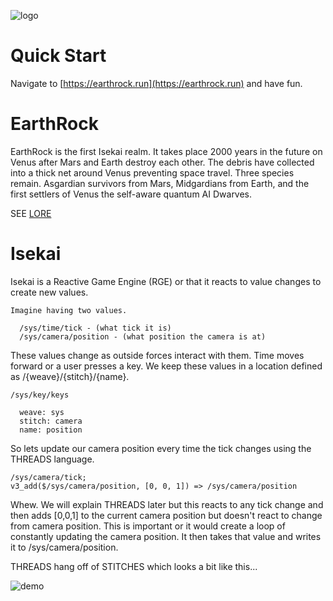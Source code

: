 ![logo](https://earthrock.run/weave/demo/img/logo.gif)

# Quick Start
Navigate to [https://earthrock.run](https://earthrock.run) and have fun.

# EarthRock
  EarthRock is the first Isekai realm. It takes place 2000 years in the future on Venus after Mars and Earth destroy each other. The debris have collected into a thick net around Venus preventing space travel. Three species remain. Asgardian survivors from Mars, Midgardians from Earth, and the first settlers of Venus the self-aware quantum AI Dwarves.

SEE [LORE](/LORE.md)

# Isekai
Isekai is a Reactive Game Engine (RGE) or that it reacts to value changes to create new values.

```
Imagine having two values.

  /sys/time/tick - (what tick it is)
  /sys/camera/position - (what position the camera is at)
```

These values change as outside forces interact with them. Time moves forward or a user presses a key.
We keep these values in a location defined as /{weave}/{stitch}/{name}.

```
/sys/key/keys

  weave: sys
  stitch: camera
  name: position
```

So lets update our camera position every time the tick changes using the THREADS language.

```
/sys/camera/tick;
v3_add($/sys/camera/position, [0, 0, 1]) => /sys/camera/position
```

Whew. We will explain THREADS later but this reacts to any tick change and then adds [0,0,1] to the current camera position but doesn't react to change from camera position. This is important or it would create a loop of constantly updating the camera position. It then takes that value and writes it to /sys/camera/position.

THREADS hang off of STITCHES which looks a bit like this...

![demo](https://earthrock.run/weave/demo/img/demo.png)
